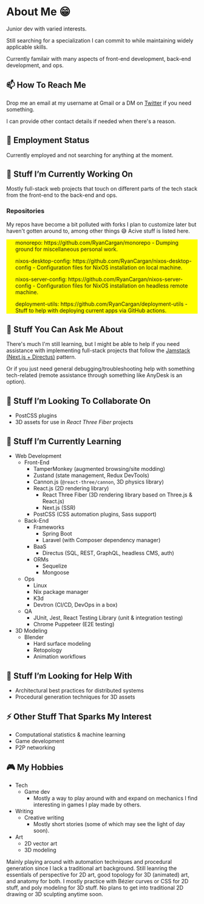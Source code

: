 # About Me 😁

Junior dev with varied interests.

Still searching for a specialization I can commit to while maintaining widely applicable skills.

Currently familair with many aspects of front-end development, back-end development, and ops.

## 📫 How To Reach Me

Drop me an email at my username at Gmail or a DM on [Twitter](https://twitter.com/RyanCargan) if you need something.

I can provide other contact details if needed when there's a reason.

## 💼 Employment Status

Currently employed and not searching for anything at the moment.

## 🔭 Stuff I’m Currently Working On

Mostly full-stack web projects that touch on different parts of the tech stack from the front-end to the back-end and ops.

### Repositories

My repos have become a bit polluted with forks I plan to customize later but haven't gotten around to, among other things 😅
Acive stuff is listed here.

<!-- <div align="center">
    <img src="components/repos.svg" width="400" height="400" alt="css-in-readme">
</div> -->

<div style="background-color: yellow;">
  <ul>monorepo: https://github.com/RyanCargan/monorepo - Dumping ground for miscellaneous personal work.</ul>
  <ul>nixos-desktop-config: https://github.com/RyanCargan/nixos-desktop-config - Configuration files for NixOS installation on local machine.</ul>
  <ul>nixos-server-config: https://github.com/RyanCargan/nixos-server-config - Configuration files for NixOS installation on headless remote machine.</ul>
  <ul>deployment-utils: https://github.com/RyanCargan/deployment-utils - Stuff to help with deploying current apps via GitHub actions.</ul>
</div>

## 💬 Stuff You Can Ask Me About

There's much I'm still learning, but I might be able to help if you need assistance with implementing full-stack projects that follow the [Jamstack (Next.js + Directus)](https://jamstack.org) pattern.

Or if you just need general debugging/troubleshooting help with something tech-related (remote assistance through something like AnyDesk is an option).

## 👯 Stuff I’m Looking To Collaborate On

- PostCSS plugins
- 3D assets for use in _React Three Fiber_ projects

## 🌱 Stuff I’m Currently Learning

- Web Development
  - Front-End
    - TamperMonkey (augmented browsing/site modding)
    - Zustand (state management, Redux DevTools)
    - Cannon.js (`@react-three/cannon`, 3D physics library)
    - React.js (2D rendering library)
      - React Three Fiber (3D rendering library based on Three.js & React.js)
      - Next.js (SSR)
    - PostCSS (CSS automation plugins, Sass support)
  - Back-End
    - Frameworks
      - Spring Boot
      - Laravel (with Composer dependency manager)
    - BaaS
      - Directus (SQL, REST, GraphQL, headless CMS, auth)
    - ORMs
      - Sequelize
      - Mongoose
  - Ops
    - Linux
    - Nix package manager
    - K3d
    - Devtron (CI/CD, DevOps in a box)
  - QA
    - JUnit, Jest, React Testing Library (unit & integration testing)
    - Chrome Puppeteer (E2E testing)
- 3D Modeling
  - Blender
    - Hard surface modeling
    - Retopology
    - Animation workflows

## 🤔 Stuff I’m Looking for Help With

- Architectural best practices for distributed systems
- Procedural generation techniques for 3D assets

## ⚡ Other Stuff That Sparks My Interest

- Computational statistics & machine learning
- Game development
- P2P networking

## 🎮 My Hobbies

- Tech
  - Game dev
    - Mostly a way to play around with and expand on mechanics I find interesting in games I play made by others.
- Writing
  - Creative writing
    - Mostly short stories (some of which may see the light of day soon).
- Art
  - 2D vector art
  - 3D modeling

Mainly playing around with automation techniques and procedural generation since I lack a traditional art background.
Still leanring the essentials of perspective for 2D art, good topology for 3D (animated) art, and anatomy for both.
I mostly practice with Bézier curves or CSS for 2D stuff, and poly modeling for 3D stuff.
No plans to get into traditional 2D drawing or 3D sculpting anytime soon.

<!--
**RyanCargan/RyanCargan** is a ✨ _special_ ✨ repository because its `README.md` (this file) appears on your GitHub profile.

Here are some ideas to get you started:

- 🔭 I’m currently working on ...
- 🌱 I’m currently learning ...
- 👯 I’m looking to collaborate on ...
- 🤔 I’m looking for help with ...
- 💬 Ask me about ...
- 📫 How to reach me: ...
- 😄 Pronouns: ...
- ⚡ Fun fact: ...
-->
